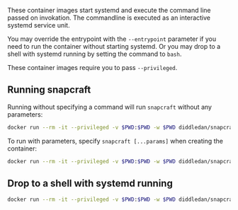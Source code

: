 These container images start systemd and execute the command line passed on invokation. The commandline is executed as an interactive systemd service unit.

You may override the entrypoint with the `--entrypoint` parameter if you need to run the container without starting systemd. Or you may drop to a shell with systemd running by setting the command to `bash`.

These container images require you to pass `--privileged`.

Running snapcraft
-----------------

Running without specifying a command will run `snapcraft` without any parameters:

```bash
docker run --rm -it --privileged -v $PWD:$PWD -w $PWD diddledan/snapcraft:core18
```

To run with parameters, specify `snapcraft [...params]` when creating the container:

```bash
docker run --rm -it --privileged -v $PWD:$PWD -w $PWD diddledan/snapcraft:core18 snapcraft stage --enable-experimental-package-repositories
```

Drop to a shell with systemd running
------------------------------------

```bash
docker run --rm -it --privileged -v $PWD:$PWD -w $PWD diddledan/snapcraft:core18 bash
```
